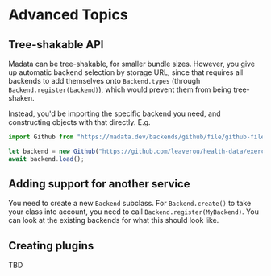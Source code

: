 # Advanced Topics

## Tree-shakable API

Madata can be tree-shakable, for smaller bundle sizes.
However, you give up automatic backend selection by storage URL,
since that requires all backends to add themselves onto `Backend.types`
(through `Backend.register(backend)`),
which would prevent them from being tree-shaken.

Instead, you'd be importing the specific backend you need, and constructing objects with that directly.
E.g.

```js
import Github from "https://madata.dev/backends/github/file/github-file.js";

let backend = new Github("https://github.com/leaverou/health-data/exercise.json");
await backend.load();
```

## Adding support for another service

You need to create a new `Backend` subclass.
For `Backend.create()` to take your class into account, you need to call `Backend.register(MyBackend)`.
You can look at the existing backends for what this should look like.

## Creating plugins

TBD